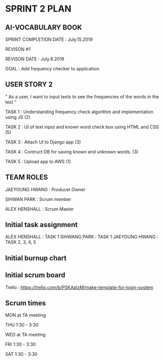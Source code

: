 # SPRINT 2 PLAN

## AI-VOCABULARY BOOK

SPRINT COMPLETION DATE : July.15.2019

REVISON #1

REVISON DATE : July.8.2019

GOAL : Add frequency checker to application

## USER STORY 2

" As a user, I want to input texts to see the frequencies of the words in the text "

TASK 1 : Understanding frequency check algorithm and implementation using JS (2)

TASK 2 : UI of text input and known word check box using HTML and CSS (5)

TASK 3 : Attach UI to Django app (3)

TASK 4 : Contruct DB for saving known and unknown words. (3)

TASK 5 : Upload app to AWS (1)

## TEAM ROLES

JAEYOUNG HWANG : Producet Owner

SIHWAN PARK : Scrum member

ALEX HENSHALL : Scrum Master

## Initial task assignment
ALEX HENSHALL : TASK 1
SIHWANG PARK : TASK 1
JAEYOUNG HWANG : TASK 2, 3, 4, 5

## Initial burnup chart 

## Initial scrum board

Trello :  https://trello.com/b/PSKAaIzM/make-template-for-login-system

## Scrum times 

MON	at TA meeting

THU	1:30 - 3:30

WED	at TA meeting

FRI	1:30 - 3:30

SAT	1:30 - 3:30

